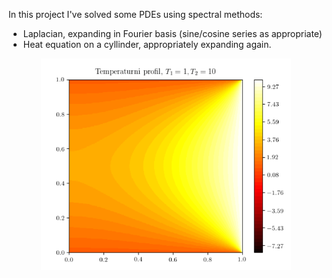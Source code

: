In this project I've solved some PDEs using spectral methods:
- Laplacian, expanding in Fourier basis (sine/cosine series as appropriate)
- Heat equation on a cyllinder, appropriately expanding again.

<div style="text-align: center;">
    <img src="teaser.png" alt="Temperature profile on a cyllinder" width="400"/>
</div>

